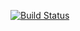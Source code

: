 [![Build Status](https://travis-ci.org/alex-zuy/boilerplate-generator.svg?branch=master)](https://travis-ci.org/alex-zuy/boilerplate-generator)
